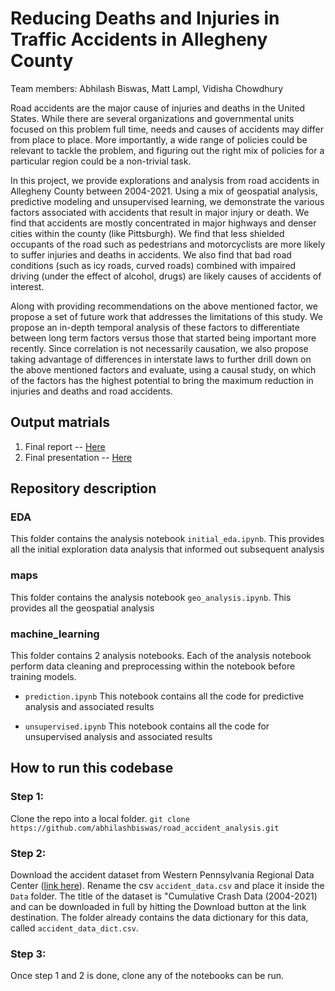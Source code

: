 # Reducing Deaths and Injuries in Traffic Accidents in Allegheny County
Team members: Abhilash Biswas, Matt Lampl, Vidisha Chowdhury

Road accidents are the major cause of injuries and deaths in the United States. While there are several organizations and governmental units focused on this problem full time, needs and causes of accidents may differ from place to place. More importantly, a wide range of policies could be relevant to tackle the problem, and figuring out the right mix of policies for a particular region could be a non-trivial task. 

In this project, we provide explorations and analysis from road accidents in Allegheny County between 2004-2021. Using a mix of geospatial analysis, predictive modeling and unsupervised learning, we demonstrate the various factors associated with accidents that result in major injury or death. We find that accidents are mostly concentrated in major highways and denser cities within the county (like Pittsburgh). We find that less shielded occupants of the road such as pedestrians and motorcyclists are more likely to suffer injuries and deaths in accidents. We also find that bad road conditions (such as icy roads, curved roads) combined with impaired driving (under the effect of alcohol, drugs) are likely causes of accidents of interest. 

Along with providing recommendations on the above mentioned factor, we propose a set of future work that addresses the limitations of this study. We propose an in-depth temporal analysis of these factors to differentiate between long term factors versus those that started being important more recently. Since correlation is not necessarily causation, we also propose taking advantage of differences in interstate laws to further drill down on the above mentioned factors and evaluate, using a causal study, on which of the factors has the highest potential to bring the maximum reduction in injuries and deaths and road accidents. 


## Output matrials
1. Final report -- [Here](https://docs.google.com/document/d/1gKRp6GIRNq3Eyo-XV72UTQYgTDH13PtXOCXys9Nx51s/edit#)
2. Final presentation -- [Here](https://docs.google.com/presentation/d/1nWjtHbG6MJm995zNjz3mCIcYoWwyDZOAG7NLHKI_vkE/edit#slide=id.g23952da010a_0_18)

## Repository description

### EDA
This folder contains the analysis notebook `initial_eda.ipynb`. This provides all the initial exploration data analysis that informed out subsequent analysis

### maps
This folder contains the analysis notebook `geo_analysis.ipynb`. This provides all the geospatial analysis

### machine_learning
This folder contains 2 analysis notebooks. Each of the analysis notebook perform data cleaning and preprocessing within the notebook before training models. 

- `prediction.ipynb`
This notebook contains all the code for predictive analysis and associated results

- `unsupervised.ipynb`
This notebook contains all the code for unsupervised analysis and associated results

## How to run this codebase

### Step 1:
Clone the repo into a local folder. 
`git clone https://github.com/abhilashbiswas/road_accident_analysis.git`

### Step 2:
Download the accident dataset from Western Pennsylvania Regional Data Center ([link here](https://data.wprdc.org/dataset/allegheny-county-crash-data/resource/2c13021f-74a9-4289-a1e5-fe0472c89881)). Rename the csv `accident_data.csv` and place it inside the `Data` folder. The title of the dataset is "Cumulative Crash Data (2004-2021) and can be downloaded in full by hitting the Download button at the link destination. The folder already contains the data dictionary for this data, called `accident_data_dict.csv`. 

### Step 3:
Once step 1 and 2 is done, clone any of the notebooks can be run. 